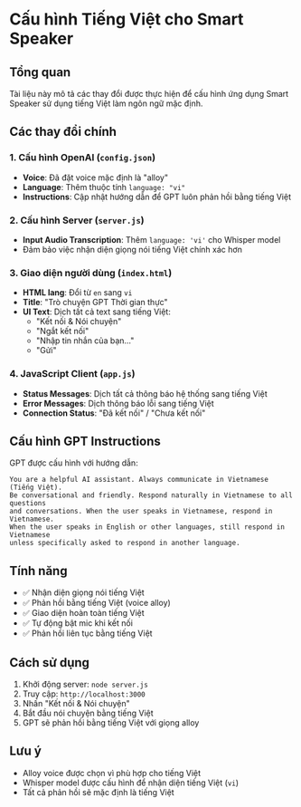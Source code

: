 # Cấu hình Tiếng Việt cho Smart Speaker

## Tổng quan
Tài liệu này mô tả các thay đổi được thực hiện để cấu hình ứng dụng Smart Speaker sử dụng tiếng Việt làm ngôn ngữ mặc định.

## Các thay đổi chính

### 1. Cấu hình OpenAI (`config.json`)
- **Voice**: Đã đặt voice mặc định là "alloy"
- **Language**: Thêm thuộc tính `language: "vi"` 
- **Instructions**: Cập nhật hướng dẫn để GPT luôn phản hồi bằng tiếng Việt

### 2. Cấu hình Server (`server.js`)
- **Input Audio Transcription**: Thêm `language: 'vi'` cho Whisper model
- Đảm bảo việc nhận diện giọng nói tiếng Việt chính xác hơn

### 3. Giao diện người dùng (`index.html`)
- **HTML lang**: Đổi từ `en` sang `vi`
- **Title**: "Trò chuyện GPT Thời gian thực" 
- **UI Text**: Dịch tất cả text sang tiếng Việt:
  - "Kết nối & Nói chuyện"
  - "Ngắt kết nối"
  - "Nhập tin nhắn của bạn..."
  - "Gửi"

### 4. JavaScript Client (`app.js`)
- **Status Messages**: Dịch tất cả thông báo hệ thống sang tiếng Việt
- **Error Messages**: Dịch thông báo lỗi sang tiếng Việt
- **Connection Status**: "Đã kết nối" / "Chưa kết nối"

## Cấu hình GPT Instructions
GPT được cấu hình với hướng dẫn:
```
You are a helpful AI assistant. Always communicate in Vietnamese (Tiếng Việt). 
Be conversational and friendly. Respond naturally in Vietnamese to all questions 
and conversations. When the user speaks in Vietnamese, respond in Vietnamese. 
When the user speaks in English or other languages, still respond in Vietnamese 
unless specifically asked to respond in another language.
```

## Tính năng
- ✅ Nhận diện giọng nói tiếng Việt
- ✅ Phản hồi bằng tiếng Việt (voice alloy)
- ✅ Giao diện hoàn toàn tiếng Việt
- ✅ Tự động bật mic khi kết nối
- ✅ Phản hồi liên tục bằng tiếng Việt

## Cách sử dụng
1. Khởi động server: `node server.js`
2. Truy cập: `http://localhost:3000`
3. Nhấn "Kết nối & Nói chuyện"
4. Bắt đầu nói chuyện bằng tiếng Việt
5. GPT sẽ phản hồi bằng tiếng Việt với giọng alloy

## Lưu ý
- Alloy voice được chọn vì phù hợp cho tiếng Việt
- Whisper model được cấu hình để nhận diện tiếng Việt (`vi`)
- Tất cả phản hồi sẽ mặc định là tiếng Việt